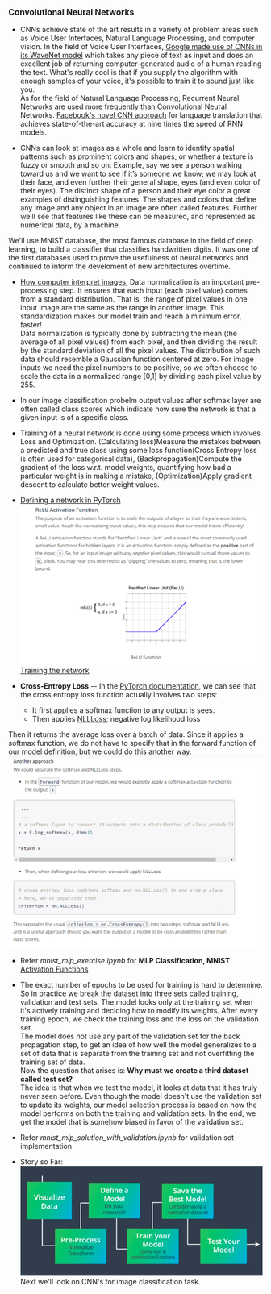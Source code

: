 ### Convolutional Neural Networks
* CNNs achieve state of the art results in a variety of problem areas such as Voice User Interfaces, Natural Language Processing, and computer vision. In the field of Voice User Interfaces, [Google made use of CNNs in its WaveNet model](https://deepmind.com/blog/wavenet-generative-model-raw-audio/) which takes any piece of text as input and does an excellent job of returning computer-generated audio of a human reading the text.
What's really cool is that if you supply the algorithm with enough samples of your voice, it's possible to train it to sound just like you. <br/>As for the field of Natural Language Processing, Recurrent Neural Networks are used more frequently than Convolutional Neural Networks. [Facebook's novel CNN approach](https://code.fb.com/ml-applications/a-novel-approach-to-neural-machine-translation/) for language translation that achieves state-of-the-art accuracy at nine times the speed of RNN models.

* CNNs can look at images as a whole and learn to identify spatial patterns such as prominent colors and shapes, or whether a texture is fuzzy or smooth and so on. Example, say we see a person walking toward us and we want to see if it’s someone we know; we may look at their face, and even further their general shape, eyes (and even color of their eyes). The distinct shape of a person and their eye color a great examples of distinguishing features. The shapes and colors that define any image and any object in an image are often called features. Further we’ll see that features like these can be measured, and represented as numerical data, by a machine.<br/>

We'll use MNIST database, the most famous database in the field of deep learning, to build a classifier that classifies handwritten digits. It was one of the first databases used to prove the usefulness of neural networks and continued to inform the develoment of new architectures overtime.

* [How computer interpret images.](https://www.youtube.com/watch?v=mEPfoM68Fx4) Data normalization is an important pre-processing step. It ensures that each input (each pixel value) comes from a standard distribution. That is, the range of pixel values in one input image are the same as the range in another image. This standardization makes our model train and reach a minimum error, faster!<br/>Data normalization is typically done by subtracting the mean (the average of all pixel values) from each pixel, and then dividing the result by the standard deviation of all the pixel values. The distribution of such data should resemble a Gaussian function centered at zero. For image inputs we need the pixel numbers to be positive, so we often choose to scale the data in a normalized range [0,1] by dividing each pixel value by 255.

* In our image classification probelm output values after softmax layer are often called class scores which indicate how sure the network is that a given input is of a specific class.

* Training of a neural network is done using some process which involves Loss and Optimization. (Calculating loss)Measure the mistakes between a predicted and true class using some loss function(Cross Entropy loss is often used for categorical data), (Backpropagation)Compute the gradient of the loss w.r.t. model weights, quantifying how bad a particular weight is in making a mistake, (Optimization)Apply gradient descent to calculate better weight values.

* [Defining a network in PyTorch](https://www.youtube.com/watch?v=9gvaQvyfLfY) ![alt text](Images/ReLU.png) [Training the network](https://www.youtube.com/watch?v=904bfqibcCw)

* **Cross-Entropy Loss** --
In the [PyTorch documentation](https://pytorch.org/docs/stable/nn.html#crossentropyloss), we can see that the cross entropy loss function actually involves two steps:
  * It first applies a softmax function to any output is sees.
  * Then applies [NLLLoss](https://pytorch.org/docs/stable/nn.html#nllloss); negative log likelihood loss

Then it returns the average loss over a batch of data. Since it applies a softmax function, we do not have to specify that in the forward function of our model definition, but we could do this another way. ![alt text](Images/Appr.png)

* Refer *mnist_mlp_exercise.ipynb* for **MLP Classification, MNIST**<br/>[Activation Functions](http://cs231n.github.io/neural-networks-1/#actfun)

* The exact number of epochs to be used for training is hard to determine. So in practice we break the dataset into three sets called training, validation and test sets. The model looks only at the training set when it's actively training and deciding how to modify its weights. After every training epoch, we check the training loss and the loss on the validation set.<br/>The model does not use any part of the validation set for the back propagation step, to get an idea of how well the model generalizes to a set of data that is separate from the training set and not overfitting the training set of data. <br/>Now the question that arises is: **Why must we create a third dataset called test set?**<br/> The idea is that when we test the model, it looks at data that it has truly never seen before. Even though the model doesn't use the validation set to update its weights, our model selection process is based on how the model performs on both the training and validation sets. In the end, we get the model that is somehow biased in favor of the validation set.

* Refer *mnist_mlp_solution_with_validation.ipynb* for validation set implementation

* Story so Far: ![alt text](Images/Story.png) Next we'll look on CNN's for image classification task.
